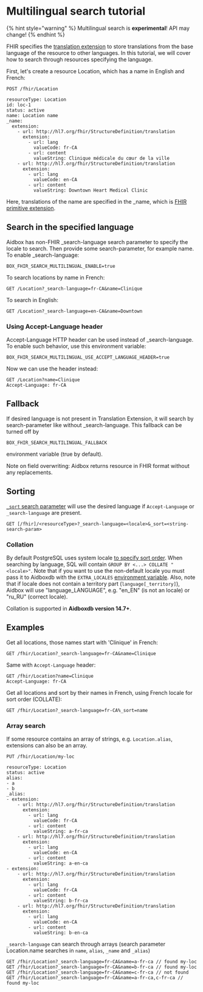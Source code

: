 # Multilingual search tutorial

{% hint style="warning" %}
Multilingual search is **experimental**! API may change!
{% endhint %}

FHIR specifies the [translation extension](http://hl7.org/fhir/StructureDefinition/translation) to store translations from the base language of the resource to other languages. In this tutorial, we will cover how to search through resources specifying the language.

First, let's create a resource Location, which has a name in English and French:

```
POST /fhir/Location

resourceType: Location
id: loc-1
status: active
name: Location name
_name:
  extension:
    - url: http://hl7.org/fhir/StructureDefinition/translation
      extension:
        - url: lang
          valueCode: fr-CA
        - url: content
          valueString: Clinique médicale du cœur de la ville
    - url: http://hl7.org/fhir/StructureDefinition/translation
      extension:
        - url: lang
          valueCode: en-CA
        - url: content
          valueString: Downtown Heart Medical Clinic
```

Here, translations of the name are specified in the \_name, which is [FHIR primitive extension](https://hl7.org/fhir/json.html#primitive).

## Search in the specified language

Aidbox has non-FHIR  \_search-language search parameter to specify the locale to search. Then provide some search-parameter, for example name. To enable \_search-language:

```
BOX_FHIR_SEARCH_MULTILINGUAL_ENABLE=true
```

To search locations by name in French:

```
GET /Location?_search-language=fr-CA&name=Clinique
```

To search in English:

```
GET /Location?_search-language=en-CA&name=Downtown
```

### Using Accept-Language header

Accept-Language HTTP header can be used instead of \_search-language. To enable such behavior, use this environment variable:

```
BOX_FHIR_SEARCH_MULTILINGUAL_USE_ACCEPT_LANGUAGE_HEADER=true
```

Now we can use the header instead:

```
GET /Location?name=Clinique
Accept-Language: fr-CA
```

## Fallback

If desired language is not present in Translation Extension, it will search by search-parameter like without \_search-language. This fallback can be turned off by

```
BOX_FHIR_SEARCH_MULTILINGUAL_FALLBACK
```

environment variable (true by default).

Note on field overwriting: Aidbox returns resource in FHIR format without any replacements.

## Sorting <a href="#sorting" id="sorting"></a>

[`_sort` search parameter](broken-reference) will use the desired language if `Accept-Language` or `_search-language` are present.

```
GET [/fhir]/<resourceType>?_search-language=<locale>&_sort=<string-search-param>
```

### **Collation**

By default PostgreSQL uses system locale [to specify sort order](broken-reference). When searching by language, SQL will contain `GROUP BY <...> COLLATE "<locale>"`. Note that if you want to use the non-default locale you must pass it to Aidboxdb with the `EXTRA_LOCALES` [environment variable](broken-reference). Also, note that if locale does not contain a territory part (`language[_territory]`), Aidbox will use "language\_LANGUAGE", e.g. "en\_EN" (is not an locale) or "ru\_RU" (correct locale).

Collation is supported in **Aidboxdb version 14.7+**.

## Examples

Get all locations, those names start with 'Clinique' in French:

```
GET /fhir/Location?_search-language=fr-CA&name=Clinique
```

Same with `Accept-Language` header:

```
GET /fhir/Location?name=Clinique
Accept-Language: fr-CA
```

Get all locations and sort by their names in French, using French locale for sort order (COLLATE):

```
GET /fhir/Location?_search-language=fr-CA%_sort=name
```

### **Array search**

If some resource contains an array of strings, e.g. `Location.alias`, extensions can also be an array.

```
PUT /fhir/Location/my-loc

resourceType: Location
status: active
alias:
- a
- b
_alias:
- extension:
    - url: http://hl7.org/fhir/StructureDefinition/translation
      extension:
        - url: lang
          valueCode: fr-CA
        - url: content
          valueString: a-fr-ca
    - url: http://hl7.org/fhir/StructureDefinition/translation
      extension:
        - url: lang
          valueCode: en-CA
        - url: content
          valueString: a-en-ca
- extension:
    - url: http://hl7.org/fhir/StructureDefinition/translation
      extension:
        - url: lang
          valueCode: fr-CA
        - url: content
          valueString: b-fr-ca
    - url: http://hl7.org/fhir/StructureDefinition/translation
      extension:
        - url: lang
          valueCode: en-CA
        - url: content
          valueString: b-en-ca
```

`_search-language` can search through arrays (search parameter Location.name searches in `name`, `alias`, `_name` and `_alias`)

```
GET /fhir/Location?_search-language=fr-CA&name=a-fr-ca // found my-loc
GET /fhir/Location?_search-language=fr-CA&name=b-fr-ca // found my-loc
GET /fhir/Location?_search-language=fr-CA&name=c-fr-ca // not found
GET /fhir/Location?_search-language=fr-CA&name=a-fr-ca,c-fr-ca // found my-loc
```
